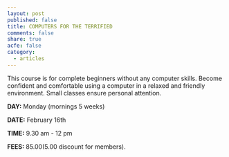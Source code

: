 ```yaml
---
layout: post
published: false
title: COMPUTERS FOR THE TERRIFIED
comments: false
share: true
acfe: false
category: 
  - articles
---
```


This course is for complete beginners without any computer skills. Become confident and comfortable using a computer in a relaxed and friendly environment. Small classes ensure personal attention.

**DAY:** Monday (mornings 5 weeks)

**DATE:** February 16th

**TIME:** 9.30 am - 12 pm

**FEES:** $85.00 ($5.00 discount for members).